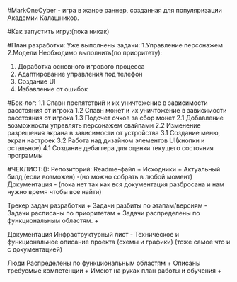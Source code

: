 #MarkOneCyber - игра в жанре раннер, созданная для популяризации Академии Калашников. 

#Как запустить игру:(пока никак)

#План разработки:
Уже выполнены задачи:
1.Управление персонажем
2.Модели
Необходимо выполнить(по приоритету):
1. Доработка основного игрового процесса
2. Адаптирование управления под телефон
3. Создание UI
4. Избавление от ошибок

#Бэк-лог:
1.1 Спавн препятствий и их уничтожение в зависимости расстояния от игрока
1.2 Спавн монет и их уничтожение в зависимости расстояния от игрока
1.3 Подсчет очков за сбор монет
2.1 Добавление возможности управлять персонажем свайпами
2.2 Изменение разрешения экрана в зависимости от устройства
3.1 Создание меню, экран настроек
3.2 Работа над дизайном элементов UI(кнопки и остальное)
4.1 Создание дебаггера для оценки текущего состояния программы

#ЧЕКЛИСТ:():
Репозиторий:
    Readme-файл +
    Исходники +
    Актуальный билд (если возможен) -(но можно собрать в любой момент)
    Документация - (пока нет так как вся документация разбросана и нам нужно время чтобы все найти)
    
Трекер задач разработки +
    Задачи разбиты по этапам/версиям -
    Задачи расписаны по приоритетам +
    Задачи распределены по функциональным областям. +
    
Документация
    Инфраструктурный лист -
    Техническое и функциональное описание проекта (схемы и графики) (тоже самое что и с документацией)
    
Люди
    Распределены по функциональным областям +
    Описаны требуемые компетенции +
    Имеют на руках план работы и обучения +
